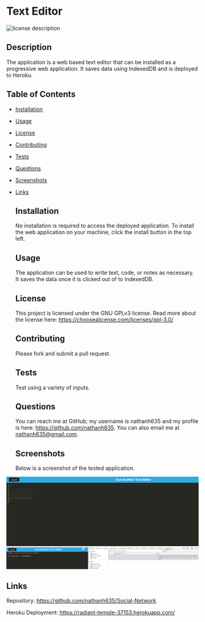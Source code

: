 # Text Editor
  ![license description](https://img.shields.io/badge/license-GNU_GPLv3-blue)

  ## Description

  The application is a web based text editor that can be installed as a progressive web application. It saves data using IndexedDB and is deployed to Heroku.

## Table of Contents

- [Installation](#installation)
- [Usage](#usage)
- [License](#License)
- [Contributing](#contributing)
- [Tests](#tests)
- [Questions](#questions)
- [Screenshots](#screenshots)
- [Links](#links)

  ## Installation

  No installation is required to access the deployed application. To install the web application on your machine, click the install button in the top left.
  
  ## Usage

  The application can be used to write text, code, or notes as necessary. It saves the data once it is clicked out of to IndexedDB.

  ## License

  This project is licensed under the GNU GPLv3 license. Read more about the license here:
  https://choosealicense.com/licenses/gpl-3.0/
  

  ## Contributing

  Please fork and submit a pull request.

  ## Tests

  Test using a variety of inputs.

  ## Questions

  You can reach me at GitHub; my username is nathanh635 and my profile is here: https://github.com/nathanh635. 
  You can also email me at nathanh635@gmail.com. 
  
  ## Screenshots

  Below is a screenshot of the tested application.

![screenshot1](./assets/Screenshot1-splashpage.PNG)
![screenshot2](./assets/view%20of%20indexedDB.PNG)
  
## Links

  Repository: https://github.com/nathanh635/Social-Network
  
  Heroku Deployment: https://radiant-temple-37153.herokuapp.com/

